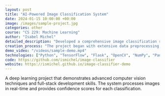 ```yaml
---
layout: post
title: "AI-Powered Image Classification System"
date: 2024-01-15 10:00:00 +00:00
image: /images/sample-project.jpg
categories: other
course: "CS 229: Machine Learning"
author: "Isabel Michel"
detailed_description: "Developed a comprehensive image classification system using deep learning techniques to automatically categorize images into 10 different classes. The system achieved 94% accuracy on the test dataset and includes a user-friendly web interface for real-time predictions."
creation_process: "The project began with extensive data preprocessing and augmentation to improve model robustness. I experimented with different CNN architectures including ResNet, VGG, and custom models. After hyperparameter tuning and cross-validation, I deployed the best model using Flask and created an interactive web interface with real-time prediction capabilities."
demo_video: "/videos/sample-demo.mp4"
technologies: ["Python", "TensorFlow", "Flask", "OpenCV", "NumPy", "Pandas", "HTML", "CSS", "JavaScript"]
code: https://github.com/ismichel/image-classifier
website: https://ismichel.github.io/image-classifier-demo
---
```


A deep learning project that demonstrates advanced computer vision techniques and full-stack development skills. The system processes images in real-time and provides confidence scores for each classification.

